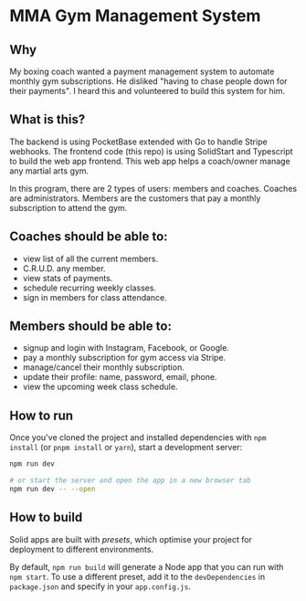 # MMA Gym Management System

## Why  
My boxing coach wanted a payment management system to automate monthly gym subscriptions. 
He disliked "having to chase people down for their payments". 
I heard this and volunteered to build this system for him. 

## What is this? 
The backend is using PocketBase extended with Go to handle Stripe webhooks. 
The frontend code (this repo) is using SolidStart and Typescript to build the web app frontend. 
This web app helps a coach/owner manage any martial arts gym.

In this program, there are 2 types of users: members and coaches. 
Coaches are administrators.
Members are the customers that pay a monthly subscription to attend the gym. 

## Coaches should be able to:  
- view list of all the current members.
- C.R.U.D. any member. 
- view stats of payments. 
- schedule recurring weekly classes. 
- sign in members for class attendance. 

## Members should be able to:   
- signup and login with Instagram, Facebook, or Google. 
- pay a monthly subscription for gym access via Stripe.  
- manage/cancel their monthly subscription.
- update their profile: name, password, email, phone.
- view the upcoming week class schedule. 


## How to run 

Once you've cloned the project and installed dependencies with `npm install` (or `pnpm install` or `yarn`), start a development server:

```bash
npm run dev

# or start the server and open the app in a new browser tab
npm run dev -- --open
```

## How to build

Solid apps are built with _presets_, which optimise your project for deployment to different environments.

By default, `npm run build` will generate a Node app that you can run with `npm start`. To use a different preset, add it to the `devDependencies` in `package.json` and specify in your `app.config.js`.